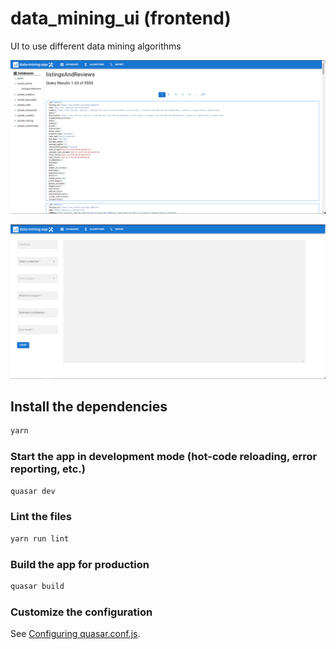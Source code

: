 # data_mining_ui (frontend)

UI to use different data mining algorithms

![database-view](https://github.com/tkaelbel/data_mining_app/blob/main/frontend/img/database-view.PNG?raw=true>)

![apriori-view](https://github.com/tkaelbel/data_mining_app/blob/main/frontend/img/apriori-view.PNG?raw=true)

## Install the dependencies
```bash
yarn
```

### Start the app in development mode (hot-code reloading, error reporting, etc.)
```bash
quasar dev
```

### Lint the files
```bash
yarn run lint
```

### Build the app for production
```bash
quasar build
```

### Customize the configuration
See [Configuring quasar.conf.js](https://v2.quasar.dev/quasar-cli/quasar-conf-js).
